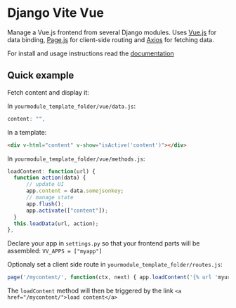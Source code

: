 # Django Vite Vue

Manage a Vue.js frontend from several Django modules. Uses [Vue.js](http://vuejs.org/) for data binding,
 [Page.js](https://github.com/visionmedia/page.js) for client-side routing and [Axios](https://github.com/mzabriskie/axios)
 for fetching data.

For install and usage instructions read the [documentation](http://vite-vue.readthedocs.io/en/latest/)

## Quick example

Fetch content and display it:

In `yourmodule_template_folder/vue/data.js`:

  ```javascript
content: "",
  ```

In a template:

  ```html
<div v-html="content" v-show="isActive('content')"></div>
  ```

In `yourmodule_template_folder/vue/methods.js`:

  ```javascript
loadContent: function(url) { 
	function action(data) {
		// update UI
		app.content = data.somejsonkey;
		// manage state
		app.flush();
		app.activate(["content"]);
	}
	this.loadData(url, action);
},
  ```
  
Declare your app in `settings.py` so that your frontend parts will be assembled: `VV_APPS = ["myapp"]`
  
Optionaly set a client side route in `yourmodule_template_folder/routes.js`:

  ```javascript
page('/mycontent/', function(ctx, next) { app.loadContent('{% url 'myurl' %}') });
  ```

The `loadContent` method will then be triggered by the link `<a href="/mycontent/">load content</a>`

